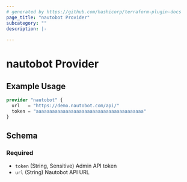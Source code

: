 ```yaml
---
# generated by https://github.com/hashicorp/terraform-plugin-docs
page_title: "nautobot Provider"
subcategory: ""
description: |-
  
---
```


# nautobot Provider



## Example Usage

```terraform
provider "nautobot" {
  url   = "https://demo.nautobot.com/api/"
  token = "aaaaaaaaaaaaaaaaaaaaaaaaaaaaaaaaaaaaaaaa"
}
```

<!-- schema generated by tfplugindocs -->
## Schema

### Required

- `token` (String, Sensitive) Admin API token
- `url` (String) Nautobot API URL
